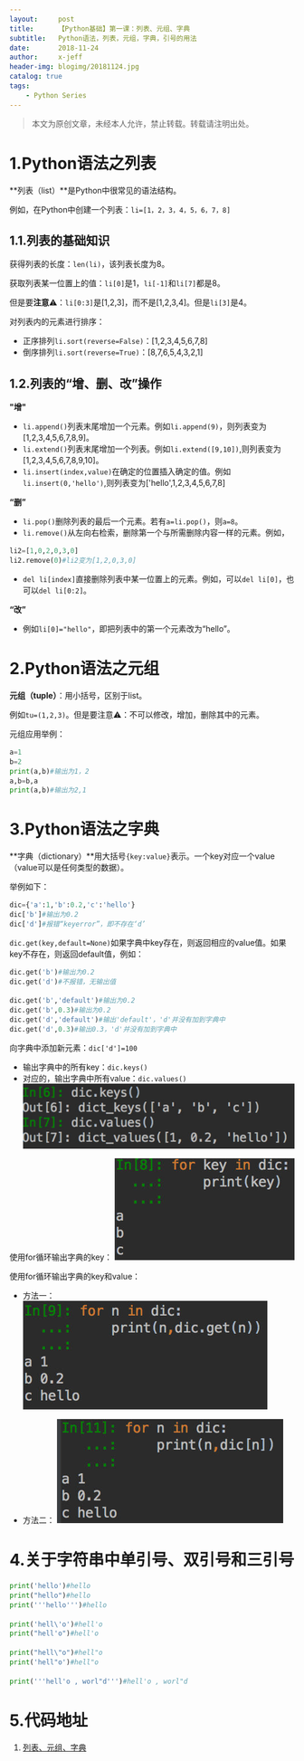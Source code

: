 ```yaml
---
layout:     post
title:      【Python基础】第一课：列表、元组、字典
subtitle:   Python语法，列表，元组，字典，引号的用法
date:       2018-11-24
author:     x-jeff
header-img: blogimg/20181124.jpg
catalog: true
tags:
    - Python Series
---
```

>本文为原创文章，未经本人允许，禁止转载。转载请注明出处。

# 1.Python语法之列表
**列表（list）**是Python中很常见的语法结构。

例如，在Python中创建一个列表：`li=[1，2，3，4，5，6，7，8]`

## 1.1.列表的基础知识

获得列表的长度：`len(li)`，该列表长度为8。

获取列表某一位置上的值：`li[0]`是1，`li[-1]`和`li[7]`都是8。

但是要**注意**⚠️：`li[0:3]`是[1,2,3]，而不是[1,2,3,4]。但是`li[3]`是4。

对列表内的元素进行排序：

* 正序排列`li.sort(reverse=False)`：[1,2,3,4,5,6,7,8]
* 倒序排列`li.sort(reverse=True)`：[8,7,6,5,4,3,2,1]

## 1.2.列表的“增、删、改”操作
**"增"**

* `li.append()`列表末尾增加一个元素。例如`li.append(9)`，则列表变为[1,2,3,4,5,6,7,8,9]。
* `li.extend()`列表末尾增加一个列表。例如`li.extend([9,10])`,则列表变为[1,2,3,4,5,6,7,8,9,10]。
* `li.insert(index,value)`在确定的位置插入确定的值。例如`li.insert(0,'hello')`,则列表变为['hello',1,2,3,4,5,6,7,8]

**“删”**

* `li.pop()`删除列表的最后一个元素。若有`a=li.pop()`，则`a=8`。
* `li.remove()`从左向右检索，删除第一个与所需删除内容一样的元素。例如，

~~~python
li2=[1,0,2,0,3,0]
li2.remove(0)#li2变为[1,2,0,3,0]
~~~

* `del li[index]`直接删除列表中某一位置上的元素。例如，可以`del li[0]`，也可以`del li[0:2]`。

**“改”**

* 例如`li[0]="hello"`，即把列表中的第一个元素改为“hello”。

# 2.Python语法之元组
**元组（tuple）**：用小括号，区别于list。

例如`tu=(1,2,3)`。但是要注意⚠️：不可以修改，增加，删除其中的元素。

元组应用举例：

~~~python
a=1
b=2
print(a,b)#输出为1，2
a,b=b,a
print(a,b)#输出为2,1
~~~

# 3.Python语法之字典
**字典（dictionary）**用大括号`{key:value}`表示。一个key对应一个value（value可以是任何类型的数据）。

举例如下：

~~~python
dic={'a':1,'b':0.2,'c':'hello'}
dic['b']#输出为0.2
dic['d']#报错“keyerror”，即不存在‘d’
~~~

`dic.get(key,default=None)`如果字典中key存在，则返回相应的value值。如果key不存在，则返回default值，例如：

~~~python
dic.get('b')#输出为0.2
dic.get('d')#不报错，无输出值

dic.get('b','default')#输出为0.2
dic.get('b',0.3)#输出为0.2
dic.get('d','default')#输出'default'，'d'并没有加到字典中
dic.get('d',0.3)#输出0.3，'d'并没有加到字典中
~~~

向字典中添加新元素：`dic['d']=100`

* 输出字典中的所有key：`dic.keys()`
* 对应的，输出字典中所有value：`dic.values()`
![](https://github.com/x-jeff/BlogImage/raw/master/PythonSeries/Lesson1/1x1.jpg)

使用for循环输出字典的key：
![](https://github.com/x-jeff/BlogImage/raw/master/PythonSeries/Lesson1/1x2.jpg)

使用for循环输出字典的key和value：

* 方法一：
![](https://github.com/x-jeff/BlogImage/raw/master/PythonSeries/Lesson1/1x3.jpg)


* 方法二：
![](https://github.com/x-jeff/BlogImage/raw/master/PythonSeries/Lesson1/1x4.jpg)

# 4.关于字符串中单引号、双引号和三引号
~~~python
print('hello')#hello
print("hello")#hello
print('''hello''')#hello

print('hell\'o')#hell'o
print("hell'o")#hell'o

print("hell\"o")#hell"o
print('hell"o')#hell"o

print('''hell'o , worl"d''')#hell'o , worl"d
~~~

# 5.代码地址

1. [列表、元组、字典](https://github.com/x-jeff/Python_Code_Demo/tree/master/Demo1)